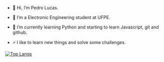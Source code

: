 - 👋 Hi, I’m Pedro Lucas.

- 👀 I’m a Electronic Engineering student at UFPE.

- 🌱 I’m currently learning Python and starting to learn Javascript, git and github.

- ⚡ I like to learn new things and solve some challenges. 



[![Top Langs](https://github-readme-stats.vercel.app/api/top-langs/?username=pedroca242&layout=compact)](https://github.com/anuraghazra/github-readme-stats)

<!---
Pedroca242/Pedroca242 is a ✨ special ✨ repository because its `README.md` (this file) appears on your GitHub profile.
You can click the Preview link to take a look at your changes.
--->
